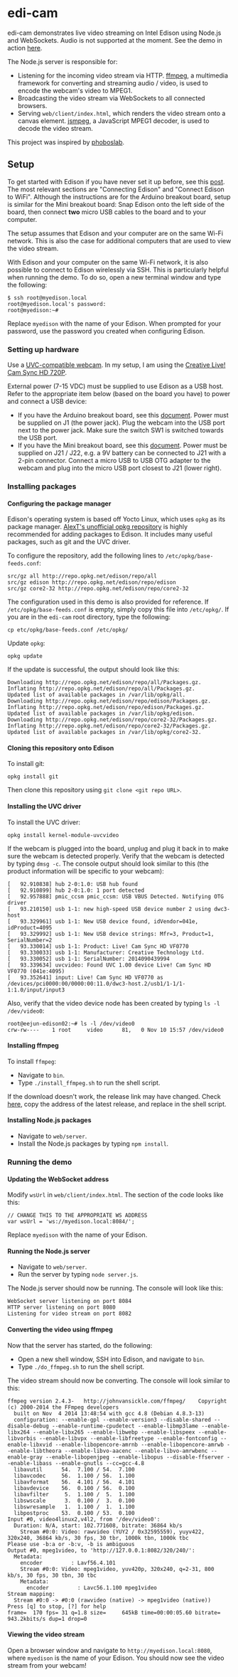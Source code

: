 # edi-cam

edi-cam demonstrates live video streaming on Intel Edison using Node.js and WebSockets. Audio is not supported at the moment. See the demo in action [here](http://youtu.be/nVDL2-bFT3Y).

The Node.js server is responsible for:

* Listening for the incoming video stream via HTTP. [ffmpeg](https://www.ffmpeg.org/), a multimedia framework for converting and streaming audio / video, is used to encode the webcam's video to MPEG1.
* Broadcasting the video stream via WebSockets to all connected browsers. 
* Serving `web/client/index.html`, which renders the video stream onto a canvas element. [jsmpeg](https://github.com/phoboslab/jsmpeg), a JavaScript MPEG1 decoder, is used to decode the video stream.

This project was inspired by [phoboslab](http://phoboslab.org/log/2013/09/html5-live-video-streaming-via-websockets).

## Setup

To get started with Edison if you have never set it up before, see this [post](https://communities.intel.com/docs/DOC-23148). The most relevant sections are "Connecting Edison" and "Connect Edison to WiFi". Although the instructions are for the Arduino breakout board, setup is similar for the Mini breakout board: Snap Edison onto the left side of the board, then connect **two** micro USB cables to the board and to your computer.

The setup assumes that Edison and your computer are on the same Wi-Fi network. This is also the case for additional computers that are used to view the video stream.

With Edison and your computer on the same Wi-Fi network, it is also possible to connect to Edison wirelessly via SSH. This is particularly helpful when running the demo. To do so, open a new terminal window and type the following:

    $ ssh root@myedison.local
    root@myedison.local's password: 
    root@myedison:~# 

Replace `myedison` with the name of your Edison. When prompted for your password, use the password you created when configuring Edison.

### Setting up hardware

Use a [UVC-compatible webcam](http://www.ideasonboard.org/uvc/). In my setup, I am using the [Creative Live! Cam Sync HD 720P](http://www.amazon.com/Creative-Live-Sync-720P-Webcam/dp/B0092QJRPC).

External power (7-15 VDC) must be supplied to use Edison as a USB host. Refer to the appropriate item below (based on the board you have) to power and connect a USB device:

* If you have the Arduino breakout board, see this [document](https://communities.intel.com/docs/DOC-23161). Power must be supplied on J1 (the power jack). Plug the webcam into the USB port next to the power jack. Make sure the switch SW1 is switched towards the USB port.
* If you have the Mini breakout board, see this [document](https://communities.intel.com/docs/DOC-23252). Power must be supplied on J21 / J22, e.g. a 9V battery can be connected to J21 with a 2-pin connector. Connect a micro USB to USB OTG adapter to the webcam and plug into the micro USB port closest to J21 (lower right).

### Installing packages

#### Configuring the package manager

Edison's operating system is based off Yocto Linux, which uses `opkg` as its package manager. [AlexT's unofficial opkg repository](http://alextgalileo.altervista.org/edison-package-repo-configuration-instructions.html) is highly recommended for adding packages to Edison. It includes many useful packages, such as git and the UVC driver.

To configure the repository, add the following lines to `/etc/opkg/base-feeds.conf`:

    src/gz all http://repo.opkg.net/edison/repo/all
    src/gz edison http://repo.opkg.net/edison/repo/edison
    src/gz core2-32 http://repo.opkg.net/edison/repo/core2-32

The configuration used in this demo is also provided for reference. If `/etc/opkg/base-feeds.conf` is empty, simply copy this file into `/etc/opkg/`. If you are in the `edi-cam` root directory, type the following:

    cp etc/opkg/base-feeds.conf /etc/opkg/

Update `opkg`:

    opkg update

If the update is successful, the output should look like this:

    Downloading http://repo.opkg.net/edison/repo/all/Packages.gz.
    Inflating http://repo.opkg.net/edison/repo/all/Packages.gz.
    Updated list of available packages in /var/lib/opkg/all.
    Downloading http://repo.opkg.net/edison/repo/edison/Packages.gz.
    Inflating http://repo.opkg.net/edison/repo/edison/Packages.gz.
    Updated list of available packages in /var/lib/opkg/edison.
    Downloading http://repo.opkg.net/edison/repo/core2-32/Packages.gz.
    Inflating http://repo.opkg.net/edison/repo/core2-32/Packages.gz.
    Updated list of available packages in /var/lib/opkg/core2-32.

#### Cloning this repository onto Edison

To install git:

    opkg install git

Then clone this repository using `git clone <git repo URL>`.

#### Installing the UVC driver

To install the UVC driver:

    opkg install kernel-module-uvcvideo

If the webcam is plugged into the board, unplug and plug it back in to make sure the webcam is detected properly. Verify that the webcam is detected by typing `dmsg -c`. The console output should look similar to this (the product information will be specific to your webcam):

    [   92.910838] hub 2-0:1.0: USB hub found
    [   92.910899] hub 2-0:1.0: 1 port detected
    [   92.957888] pmic_ccsm pmic_ccsm: USB VBUS Detected. Notifying OTG driver
    [   93.210150] usb 1-1: new high-speed USB device number 2 using dwc3-host
    [   93.329961] usb 1-1: New USB device found, idVendor=041e, idProduct=4095
    [   93.329992] usb 1-1: New USB device strings: Mfr=3, Product=1, SerialNumber=2
    [   93.330014] usb 1-1: Product: Live! Cam Sync HD VF0770
    [   93.330033] usb 1-1: Manufacturer: Creative Technology Ltd.
    [   93.330052] usb 1-1: SerialNumber: 2014090439994
    [   93.339634] uvcvideo: Found UVC 1.00 device Live! Cam Sync HD VF0770 (041e:4095)
    [   93.352641] input: Live! Cam Sync HD VF0770 as /devices/pci0000:00/0000:00:11.0/dwc3-host.2/usb1/1-1/1-1:1.0/input/input3

Also, verify that the video device node has been created by typing `ls -l /dev/video0`:

    root@eejun-edison02:~# ls -l /dev/video0 
    crw-rw----    1 root     video      81,   0 Nov 10 15:57 /dev/video0

#### Installing ffmpeg

To install `ffmpeg`:

* Navigate to `bin`.
* Type `./install_ffmpeg.sh` to run the shell script.

If the download doesn't work, the release link may have changed. Check [here](http://johnvansickle.com/ffmpeg/), copy the address of the latest release, and replace in the shell script.

#### Installing Node.js packages

* Navigate to `web/server`.
* Install the Node.js packages by typing `npm install`.

### Running the demo

#### Updating the WebSocket address

Modify `wsUrl` in `web/client/index.html`. The section of the code looks like this:

    // CHANGE THIS TO THE APPROPRIATE WS ADDRESS
    var wsUrl = 'ws://myedison.local:8084/';

Replace `myedison` with the name of your Edison.

#### Running the Node.js server

* Navigate to `web/server`.
* Run the server by typing `node server.js`.

The Node.js server should now be running. The console will look like this:

    WebSocket server listening on port 8084
    HTTP server listening on port 8080
    Listening for video stream on port 8082

#### Converting the video using ffmpeg

Now that the server has started, do the following:

* Open a new shell window, SSH into Edison, and navigate to `bin`.
* Type `./do_ffmpeg.sh` to run the shell script.

The video stream should now be converting. The console will look similar to this:

    ffmpeg version 2.4.3-   http://johnvansickle.com/ffmpeg/    Copyright (c) 2000-2014 the FFmpeg developers
      built on Nov  4 2014 13:48:54 with gcc 4.8 (Debian 4.8.3-13)
      configuration: --enable-gpl --enable-version3 --disable-shared --disable-debug --enable-runtime-cpudetect --enable-libmp3lame --enable-libx264 --enable-libx265 --enable-libwebp --enable-libspeex --enable-libvorbis --enable-libvpx --enable-libfreetype --enable-fontconfig --enable-libxvid --enable-libopencore-amrnb --enable-libopencore-amrwb --enable-libtheora --enable-libvo-aacenc --enable-libvo-amrwbenc --enable-gray --enable-libopenjpeg --enable-libopus --disable-ffserver --enable-libass --enable-gnutls --cc=gcc-4.8
      libavutil      54.  7.100 / 54.  7.100
      libavcodec     56.  1.100 / 56.  1.100
      libavformat    56.  4.101 / 56.  4.101
      libavdevice    56.  0.100 / 56.  0.100
      libavfilter     5.  1.100 /  5.  1.100
      libswscale      3.  0.100 /  3.  0.100
      libswresample   1.  1.100 /  1.  1.100
      libpostproc    53.  0.100 / 53.  0.100
    Input #0, video4linux2,v4l2, from '/dev/video0':
      Duration: N/A, start: 102.771608, bitrate: 36864 kb/s
        Stream #0:0: Video: rawvideo (YUY2 / 0x32595559), yuyv422, 320x240, 36864 kb/s, 30 fps, 30 tbr, 1000k tbn, 1000k tbc
    Please use -b:a or -b:v, -b is ambiguous
    Output #0, mpeg1video, to 'http://127.0.0.1:8082/320/240/':
      Metadata:
        encoder         : Lavf56.4.101
        Stream #0:0: Video: mpeg1video, yuv420p, 320x240, q=2-31, 800 kb/s, 30 fps, 30 tbn, 30 tbc
        Metadata:
          encoder         : Lavc56.1.100 mpeg1video
    Stream mapping:
      Stream #0:0 -> #0:0 (rawvideo (native) -> mpeg1video (native))
    Press [q] to stop, [?] for help
    frame=  170 fps= 31 q=1.8 size=     645kB time=00:00:05.60 bitrate= 943.2kbits/s dup=1 drop=0

#### Viewing the video stream

Open a browser window and navigate to `http://myedison.local:8080`, where `myedison` is the name of your Edison. You should now see the video stream from your webcam!